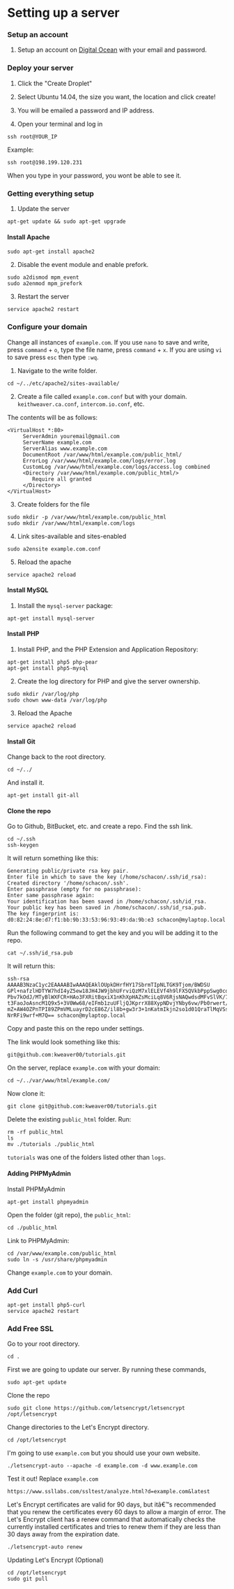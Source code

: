 # Setting up a server

### Setup an account

1. Setup an account on [Digital Ocean](https://m.do.co/c/e855b0766788) with your email and password. 


### Deploy your server

1. Click the "Create Droplet"

2. Select Ubuntu 14.04, the size you want, the location and click create!

3. You will be emailed a password and IP address.

4. Open your terminal and log in
```
ssh root@YOUR_IP
```
Example:
```
ssh root@198.199.120.231
```
When you type in your password, you wont be able to see it.


### Getting everything setup

1. Update the server
```
apt-get update && sudo apt-get upgrade
```

#### Install Apache

```
sudo apt-get install apache2
```

2. Disable the event module and enable prefork.
```
sudo a2dismod mpm_event
sudo a2enmod mpm_prefork
```

3. Restart the server
```
service apache2 restart
```

### Configure your domain

Change all instances of `example.com`. If you use `nano` to save and write, press `command` + `o`, type the file name, press `command` + `x`. If you are using `vi` to save press `esc` then type `:wq`.

1. Navigate to the write folder.
```
cd ~/../etc/apache2/sites-available/
```

2. Create a file called `example.com.conf` but with your domain. `keithweaver.ca.conf`, `intercom.io.conf`, etc.

The contents will be as follows:
```
<VirtualHost *:80> 
     ServerAdmin youremail@gmail.com
     ServerName example.com
     ServerAlias www.example.com
     DocumentRoot /var/www/html/example.com/public_html/
     ErrorLog /var/www/html/example.com/logs/error.log 
     CustomLog /var/www/html/example.com/logs/access.log combined
     <Directory /var/www/html/example.com/public_html/>
        Require all granted
     </Directory>
</VirtualHost>
```

3. Create folders for the file
```
sudo mkdir -p /var/www/html/example.com/public_html
sudo mkdir /var/www/html/example.com/logs
```

4. Link sites-available and sites-enabled
```
sudo a2ensite example.com.conf
```

5. Reload the apache
```
service apache2 reload
```

#### Install MySQL

1. Install the `mysql-server` package:
```
apt-get install mysql-server 
```

#### Install PHP

1. Install PHP, and the PHP Extension and Application Repository:
```
apt-get install php5 php-pear
apt-get install php5-mysql 
```

2.  Create the log directory for PHP and give the server ownership.
```
sudo mkdir /var/log/php
sudo chown www-data /var/log/php
```

3. Reload the Apache
```
service apache2 reload
```

#### Install Git

Change back to the root directory.
```
cd ~/../
```

And install it.
```
apt-get install git-all
```

#### Clone the repo

Go to Github, BitBucket, etc. and create a repo. Find the ssh link.

```
cd ~/.ssh
ssh-keygen
```

It will return something like this:
```
Generating public/private rsa key pair.
Enter file in which to save the key (/home/schacon/.ssh/id_rsa):
Created directory '/home/schacon/.ssh'.
Enter passphrase (empty for no passphrase):
Enter same passphrase again:
Your identification has been saved in /home/schacon/.ssh/id_rsa.
Your public key has been saved in /home/schacon/.ssh/id_rsa.pub.
The key fingerprint is:
d0:82:24:8e:d7:f1:bb:9b:33:53:96:93:49:da:9b:e3 schacon@mylaptop.local
```

Run the following command to get the key and you will be adding it to the repo.
```
cat ~/.ssh/id_rsa.pub
```

It will return this:
```
ssh-rsa AAAAB3NzaC1yc2EAAAABIwAAAQEAklOUpkDHrfHY17SbrmTIpNLTGK9Tjom/BWDSU
GPl+nafzlHDTYW7hdI4yZ5ew18JH4JW9jbhUFrviQzM7xlELEVf4h9lFX5QVkbPppSwg0cda3
Pbv7kOdJ/MTyBlWXFCR+HAo3FXRitBqxiX1nKhXpHAZsMciLq8V6RjsNAQwdsdMFvSlVK/7XA
t3FaoJoAsncM1Q9x5+3V0Ww68/eIFmb1zuUFljQJKprrX88XypNDvjYNby6vw/Pb0rwert/En
mZ+AW4OZPnTPI89ZPmVMLuayrD2cE86Z/il8b+gw3r3+1nKatmIkjn2so1d01QraTlMqVSsbx
NrRFi9wrf+M7Q== schacon@mylaptop.local
```

Copy and paste this on the repo under settings.

The link would look something like this:
```
git@github.com:kweaver00/tutorials.git
```

On the server, replace `example.com` with your domain:
```
cd ~/../var/www/html/example.com/
```

Now clone it:
```
git clone git@github.com:kweaver00/tutorials.git
```

Delete the existing `public_html` folder. Run:
```
rm -rf public_html
ls
mv ./tutorials ./public_html
```

`tutorials` was one of the folders listed other than `logs`.


#### Adding PHPMyAdmin

Install PHPMyAdmin
```
apt-get install phpmyadmin
```

Open the folder (git repo), the `public_html`:
```
cd ./public_html
```

Link to PHPMyAdmin:
```
cd /var/www/example.com/public_html
sudo ln -s /usr/share/phpmyadmin
```

Change `example.com` to your domain.


### Add Curl

```
apt-get install php5-curl
service apache2 restart
```


### Add Free SSL

Go to your root directory.
```
cd .
```

First we are going to update our server. By running these commands,
```
sudo apt-get update
```

Clone the repo
```
sudo git clone https://github.com/letsencrypt/letsencrypt /opt/letsencrypt
```

Change directories to the Let's Encrypt directory.
```
cd /opt/letsencrypt
```

I'm going to use `example.com` but you should use your own website.
```
./letsencrypt-auto --apache -d example.com -d www.example.com
```

Test it out! Replace `example.com`
```
https://www.ssllabs.com/ssltest/analyze.html?d=example.com&latest
```

Let's Encrypt certificates are valid for 90 days, but itâ€™s recommended that you renew the certificates every 60 days to allow a margin of error. The Let's Encrypt client has a renew command that automatically checks the currently installed certificates and tries to renew them if they are less than 30 days away from the expiration date.
```
./letsencrypt-auto renew
```

Updating Let's Encrypt (Optional)
```
cd /opt/letsencrypt
sudo git pull
```
